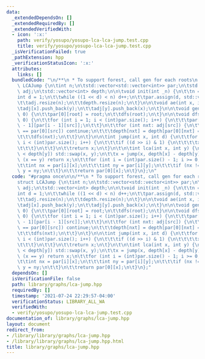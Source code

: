 ```yaml
---
data:
  _extendedDependsOn: []
  _extendedRequiredBy: []
  _extendedVerifiedWith:
  - icon: ':x:'
    path: verify/yosupo/yosupo-lca-lca-jump.test.cpp
    title: verify/yosupo/yosupo-lca-lca-jump.test.cpp
  _isVerificationFailed: true
  _pathExtension: hpp
  _verificationStatusIcon: ':x:'
  attributes:
    links: []
  bundledCode: "\n/**\n * To support forest, call gen for each roots\n */\nstruct\
    \ LCAJump {\n\tint n;\n\tstd::vector<std::vector<int>> par;\n\tstd::vector<std::vector<int>>\
    \ adj;\n\tstd::vector<int> depth;\n\n\tvoid init(int _n) {\n\t\tn = _n;\n\t\t\
    int d = 1;\n\t\twhile ((1 << d) < n) d++;\n\t\tpar.assign(d, std::vector<int>(n));\n\
    \t\tadj.resize(n);\n\t\tdepth.resize(n);\n\t}\n\n\tvoid ae(int x, int y) {\n\t\
    \tadj[x].push_back(y);\n\t\tadj[y].push_back(x);\n\t}\n\n\tvoid gen(int root =\
    \ 0) {\n\t\tpar[0][root] = root;\n\t\tdfs(root);\n\t}\n\n\tvoid dfs(int src =\
    \ 0) {\n\t\tfor (int i = 1; i < (int)par.size(); i++) {\n\t\t\tpar[i][src] = par[i\
    \ - 1][par[i - 1][src]];\n\t\t}\n\t\tfor (int nxt: adj[src]) {\n\t\t\tif (nxt\
    \ == par[0][src]) continue;\n\t\t\tdepth[nxt] = depth[par[0][nxt] = src] + 1;\n\
    \t\t\tdfs(nxt);\n\t\t}\n\t}\n\n\tint jump(int x, int d) {\n\t\tfor (int i = 0;\
    \ i < (int)par.size(); i++) {\n\t\t\tif ((d >> i) & 1) {\n\t\t\t\tx = par[i][x];\n\
    \t\t\t}\n\t\t}\n\t\treturn x;\n\t}\n\t\n\tint lca(int x, int y) {\n\t\tif (depth[x]\
    \ < depth[y]) std::swap(x, y);\n\t\tx = jump(x, depth[x] - depth[y]);\n\t\tif\
    \ (x == y) return x;\n\t\tfor (int i = (int)par.size() - 1; i >= 0; i--) {\n\t\
    \t\tint nx = par[i][x];\n\t\t\tint ny = par[i][y];\n\t\t\tif (nx != ny) x = nx,\
    \ y = ny;\n\t\t}\n\t\treturn par[0][x];\n\t}\n};\n"
  code: "#pragma once\n\n/**\n * To support forest, call gen for each roots\n */\n\
    struct LCAJump {\n\tint n;\n\tstd::vector<std::vector<int>> par;\n\tstd::vector<std::vector<int>>\
    \ adj;\n\tstd::vector<int> depth;\n\n\tvoid init(int _n) {\n\t\tn = _n;\n\t\t\
    int d = 1;\n\t\twhile ((1 << d) < n) d++;\n\t\tpar.assign(d, std::vector<int>(n));\n\
    \t\tadj.resize(n);\n\t\tdepth.resize(n);\n\t}\n\n\tvoid ae(int x, int y) {\n\t\
    \tadj[x].push_back(y);\n\t\tadj[y].push_back(x);\n\t}\n\n\tvoid gen(int root =\
    \ 0) {\n\t\tpar[0][root] = root;\n\t\tdfs(root);\n\t}\n\n\tvoid dfs(int src =\
    \ 0) {\n\t\tfor (int i = 1; i < (int)par.size(); i++) {\n\t\t\tpar[i][src] = par[i\
    \ - 1][par[i - 1][src]];\n\t\t}\n\t\tfor (int nxt: adj[src]) {\n\t\t\tif (nxt\
    \ == par[0][src]) continue;\n\t\t\tdepth[nxt] = depth[par[0][nxt] = src] + 1;\n\
    \t\t\tdfs(nxt);\n\t\t}\n\t}\n\n\tint jump(int x, int d) {\n\t\tfor (int i = 0;\
    \ i < (int)par.size(); i++) {\n\t\t\tif ((d >> i) & 1) {\n\t\t\t\tx = par[i][x];\n\
    \t\t\t}\n\t\t}\n\t\treturn x;\n\t}\n\t\n\tint lca(int x, int y) {\n\t\tif (depth[x]\
    \ < depth[y]) std::swap(x, y);\n\t\tx = jump(x, depth[x] - depth[y]);\n\t\tif\
    \ (x == y) return x;\n\t\tfor (int i = (int)par.size() - 1; i >= 0; i--) {\n\t\
    \t\tint nx = par[i][x];\n\t\t\tint ny = par[i][y];\n\t\t\tif (nx != ny) x = nx,\
    \ y = ny;\n\t\t}\n\t\treturn par[0][x];\n\t}\n};"
  dependsOn: []
  isVerificationFile: false
  path: library/graphs/lca-jump.hpp
  requiredBy: []
  timestamp: '2021-07-24 22:29:57-04:00'
  verificationStatus: LIBRARY_ALL_WA
  verifiedWith:
  - verify/yosupo/yosupo-lca-lca-jump.test.cpp
documentation_of: library/graphs/lca-jump.hpp
layout: document
redirect_from:
- /library/library/graphs/lca-jump.hpp
- /library/library/graphs/lca-jump.hpp.html
title: library/graphs/lca-jump.hpp
---
```

